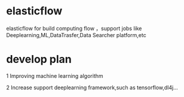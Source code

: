 # elasticflow
elasticflow for build computing flow ，support jobs like Deeplearning,ML,DataTrasfer,Data Searcher platform,etc

# develop plan

1 Improving machine learning algorithm

2 Increase support deeplearning framework,such as tensorflow,dl4j...
